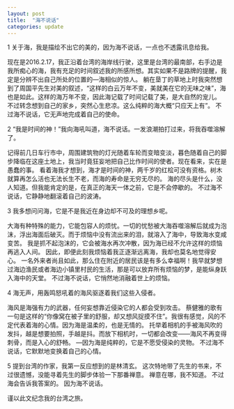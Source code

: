 ```yaml
---
layout: post
title:  "海不说话"
categories: update
---
```

1
关于海，我是描绘不出它的美的，因为海不说话，一点也不透露讯息给我。

现在是2016.2.17，我正沿着台湾的海岸线行驶，这里是台湾的最南部，右手边是我所痴心的海，我有充足的时间叙述我的所感所想。其实如果不是路牌的提醒，我定是分辨不出自己所处的位置的—海相似的惊人。 躺在垦丁的草地上时我突然想到了周国平先生对美的叙述，“这样的白云万年不变，美就美在它的无味之味”，海也是如此。这样的海万年不变，因此海记载了时间记载了美，是大自然的宠儿。 不过转念想到自己的家乡，突然心生悲凉。这么纯粹的海大概“只应天上有”。 不过海不说话，它无声地完成着自己的使命。

2
“我是时间的神！”我向海吼叫道，海不说话。一发浪潮拍打过来，将我吞噬溶解了。

记得前几日车行市中，周围建筑物的灯光随着车轮而变暗变淡，暮色随着自己的脚步降临在这座土地上，我当时竟狂妄地把自己比作时间的使者。现在看来，实在是愚蠢的事。 看着海我才想到，海才是时间的神，两千岁的红桧可没有资格。树木就算再怎么活也无法长生不老，而海的寿命是无穷无尽的。 海的尽头是什么，没人知道。但我能肯定的是，在真正的海天一体之前，它是不会停歇的。 不过海不说话，它静静地翻滚着自己的波涛。

3
我多想问问海，它是不是我近在身边却不可及的理想乡呢。

大海有种特殊的能力，它能包容人的烦忧。一切的忧愁被大海吞噬溶解后就成为泡沫，浮出海面后破灭。而于烦恼中没有流出来的泪，就溶入了海中，导致海水变咸变苦。 我是抓不起泡沫的，它会被海水再次冲散，因为海已经不允许这样的烦恼再逃入人间。 因此，即便此刻我烦恼着我正逐渐远离海，我却也莫名地觉得安心。 一名外来者尚且如此，那么住在附近的居民该是有多么幸福啊！我早就梦想过海边渔民或者海边小镇里村民的生活，那是可以放弃所有烦恼的梦，是能纵身跃入海中的天堂。 不过海不说话，它悄然地消融着世上的烦恼。

4
海无声，用轰鸣怒吼着的海风驱逐着我们这些入侵者。

海风是海强有力的武器，任何妄想靠近侵染它的人都会受到攻击。 蔡健雅的歌有一句是这样的“你像窝在被子里的舒服，却又想风捉摸不住”。我很有感觉，风的不定代表着海的心情。因为海是温柔的，也是无情的。 托举着相机的手被海风吹的发抖，越是想要拍照，手越是抖。而放下相机时，一切都会改变——海风不再变得刺骨，而是入心的舒畅。 —因为海是纯粹的，它是不愿受侵染的灵物。 不过海不说话，它默默地变换着自己的心情。

5
提到台湾的作家，我第一反应想到的是林清玄。 这次特地带了先生的书来，不过很遗憾，没能寻着先生的脚步体验一下那番禅意。 禅意在哪，我不知道。 不过海会告诉我答案的。 因为海不说话。

谨以此文纪念我的台湾之旅。